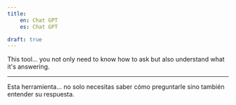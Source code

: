 ```yaml
---
title:
    en: Chat GPT
    es: Chat GPT

draft: true
---
```


This tool... you not only need to know how to ask but also understand what it's answering.

---

Esta herramienta... no solo necesitas saber cómo preguntarle sino también entender su respuesta.
